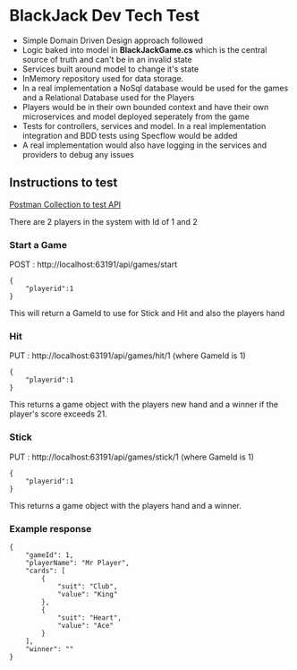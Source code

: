 # BlackJack Dev Tech Test

- Simple Domain Driven Design approach followed
- Logic baked into  model in **BlackJackGame.cs** which is the central source of truth and can't be in an invalid state
- Services built around model to change it's state
- InMemory repository used for data storage. 
- In a real implementation a NoSql database would be used for the games and a Relational Database used for the Players
- Players would be in their own bounded context and have their own microservices and model deployed seperately from the game
- Tests for controllers, services and model. In a real implementation integration and BDD tests using Specflow would be added
- A real implementation would also have logging in the services and providers to debug any issues

## Instructions to test

[Postman Collection to test API](https://raw.githubusercontent.com/neilpimley/blackjacktechtest/master/Chambers.Partners.WebApi.Tests/Chambers.postman_collection.json)

There are 2 players in the system with Id of 1 and 2

### Start a Game
POST : http://localhost:63191/api/games/start
```
{ 
	"playerid":1 
}
```
This will return a GameId to use for Stick and Hit and also the players hand

### Hit
PUT : http://localhost:63191/api/games/hit/1 (where GameId is 1)
```
{ 
	"playerid":1 
}
```
This returns a game object with the players new hand and a winner if the player's score exceeds 21.

### Stick
PUT : http://localhost:63191/api/games/stick/1 (where GameId is 1)
```
{ 
	"playerid":1 
}
```
This returns a game object with the players hand and a winner.

### Example response
```
{
    "gameId": 1,
    "playerName": "Mr Player",
    "cards": [
        {
            "suit": "Club",
            "value": "King"
        },
        {
            "suit": "Heart",
            "value": "Ace"
        }
    ],
    "winner": ""
}
```
